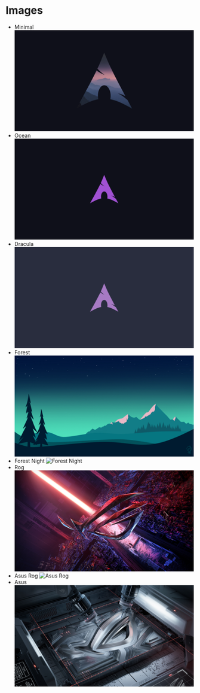 # Images

- Minimal
  ![Minimal](./minimal.png)
- Ocean
  ![Ocean](./ocean.png)
- Dracula
  ![Dracula](./dracula.png)
- Forest
  ![Forest](./forest.jpg)
- Forest Night
  ![Forest Night](./forestnight.png)
- Rog
  ![Rog](./rog.jpg)
- Asus Rog
  ![Asus Rog](./asusrog.png)
- Asus
  ![Asus](./asus.jpg)
